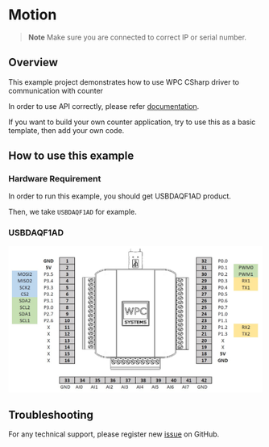 # Motion
> **Note**
> Make sure you are connected to correct IP or serial number.

## Overview

This example project demonstrates how to use WPC CSharp driver to communication with counter

In order to use API correctly, please refer [documentation](https://wpc-systems-ltd.github.io/WPC_CSharp_driver_release/).

If you want to build your own counter application, try to use this as a basic template, then add your own code.

## How to use this example

### Hardware Requirement

In order to run this example, you should get USBDAQF1AD product.

Then, we take `USBDAQF1AD` for example.

### USBDAQF1AD

<img src="https://github.com/WPC-Systems-Ltd/WPC_CSharp_driver_release/blob/main/Reference/Pinouts/pinout-USBDAQF1AD.jpg" alt="drawing" width="600"/>

## Troubleshooting

For any technical support, please register new [issue](https://github.com/WPC-Systems-Ltd/WPC_CSharp_driver_release/issues) on GitHub.